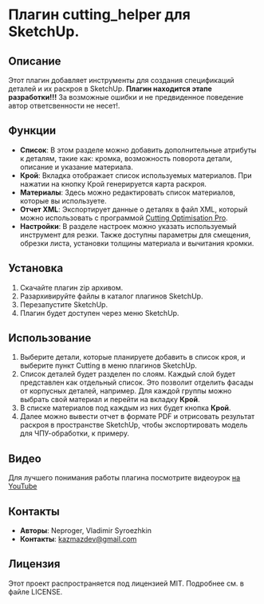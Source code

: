 # Плагин cutting_helper для SketchUp.

## Описание
Этот плагин добавляет инструменты для создания спецификаций деталей и их раскроя в SketchUp.
**Плагин находится этапе разработки!!!** За возможные ошибки и не предвиденное поведение автор ответсвенности не несет!.

## Функции
- **Список**: В этом разделе можно добавить дополнительные атрибуты к деталям, такие как: кромка, возможность поворота детали, описание и указание материала.
- **Крой**: Вкладка отображает список используемых материалов. При нажатии на кнопку Крой генерируется карта раскроя.
- **Материалы**: Здесь можно редактировать список материалов, которые вы используете.
- **Отчет XML**: Экспортирует данные о деталях в файл XML, который можно использовать с программой [Cutting Optimisation Pro](https://www.optimalprograms.com/cutting-optimization/).
- **Настройки**: В разделе настроек можно указать используемый инструмент для резки. Также доступны параметры для смещения, обрезки листа, установки толщины материала и вычитания кромки. 

## Установка
1. Скачайте плагин zip архивом.
2. Разархивируйте файлы в каталог плагинов SketchUp.
3. Перезапустите SketchUp.
4. Плагин будет доступен через меню SketchUp.

## Использование
1. Выберите детали, которые планируете добавить в список кроя, и выберите пункт Cutting в меню плагинов SketchUp.
2. Список деталей будет разделен по слоям. Каждый слой будет представлен как отдельный список. Это позволит отделить фасады от корпусных деталей, например. Для каждой группы можно выбрать свой материал и перейти на вкладку **Крой**.
3. В списке материалов под каждым из них будет кнопка **Крой**.
4. Далее можно вывести отчет в формате PDF и отрисовать результат раскроя в пространстве SketchUp, чтобы экспортировать модель для ЧПУ-обработки, к примеру.

## Видео
Для лучшего понимания работы плагина посмотрите видеоурок [на YouTube](https://www.youtube.com/watch?v=RM_MeVCtCq8)

## Контакты
- **Авторы**: Neproger, Vladimir Syroezhkin
- **Контакты**: kazmazdev@gmail.com

## Лицензия
Этот проект распространяется под лицензией MIT. Подробнее см. в файле LICENSE.
